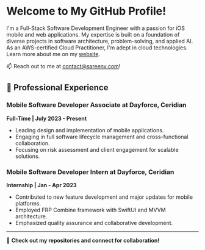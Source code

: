 # Welcome to My GitHub Profile!
I'm a Full-Stack Software Development Engineer with a passion for iOS mobile and web applications. My expertise is built on a foundation of diverse projects in software architecture, problem-solving, and applied AI. As an AWS-certified Cloud Practitioner, I'm adept in cloud technologies. Learn more about me on my [website](https://sareenv.com/#).

📫 Reach out to me at [contact@sareenv.com](mailto:contact@sareenv.com)!

## 💼 Professional Experience

### Mobile Software Developer Associate at Dayforce, Ceridian
**Full-Time | July 2023 - Present**
- Leading design and implementation of mobile applications.
- Engaging in full software lifecycle management and cross-functional collaboration.
- Focusing on risk assessment and client engagement for scalable solutions.

### Mobile Software Developer Intern at Dayforce, Ceridian
**Internship | Jan - Apr 2023**
- Contributed to new feature development and major updates for mobile platforms.
- Employed FRP Combine framework with SwiftUI and MVVM architecture.
- Emphasized quality assurance and collaborative development.

---

🌟 **Check out my repositories and connect for collaboration!**
